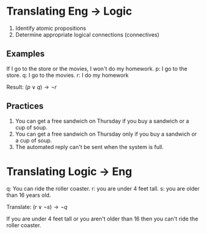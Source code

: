 # Translating Eng $\to$ Logic
1. Identify atomic propositions
2. Determine appropriate logical connections (connectives)

## Examples
If I go to the store or the movies, I won't do my homework.
p: I go to the store.
q: I go to the movies.
r: I do my homework

Result: $(p\vee q)\to \neg r$

## Practices
1. You can get a free sandwich on Thursday if you buy a sandwich or a cup of soup.
2. You can get a free sandwich on Thursday only if you buy a sandwich or a cup of soup.
3. The automated reply can't be sent when the system is full.

# Translating Logic $\to$ Eng
q: You can ride the roller coaster.
r: you are under 4 feet tall.
s: you are older than 16 years old.

Translate: $(r\vee \neg s)\to \neg q$

If you are under 4 feet tall or you aren't older than 16 then you can't ride the roller coaster.